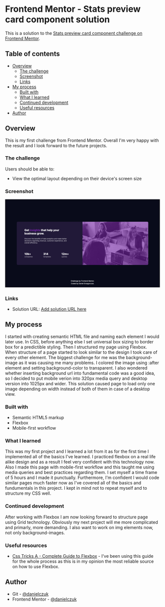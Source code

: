 # Frontend Mentor - Stats preview card component solution

This is a solution to the [Stats preview card component challenge on Frontend Mentor](https://www.frontendmentor.io/challenges/stats-preview-card-component-8JqbgoU62).

## Table of contents

- [Overview](#overview)
  - [The challenge](#the-challenge)
  - [Screenshot](#screenshot)
  - [Links](#links)
- [My process](#my-process)
  - [Built with](#built-with)
  - [What I learned](#what-i-learned)
  - [Continued development](#continued-development)
  - [Useful resources](#useful-resources)
- [Author](#author)

## Overview

This is my first challenge from Frontend Mentor.
Overall I'm very happy with the result and I look forward to the future projects.

### The challenge

Users should be able to:

- View the optimal layout depending on their device's screen size

### Screenshot

![](./screenshots/screenshot-desktop.png)

### Links

- Solution URL: [Add solution URL here](https://danielczuk.github.io/stat-preview-card-component/)

## My process

I started with creating semantic HTML file and naming each element I would later use.
In CSS, before anything else I set universal box sizing to border box for a predictible styling. Then I structured my page using Flexbox.
When structure of a page started to look similar to the design I took care of every other element. The biggest challenge for me was the background-image as it was causing me many problems. I colored the image using :after element and setting background-color to transparent.
I also wondered whether inserting background url into fundamental code was a good idea, so I decided to put mobile verion into 320px media query and desktop version into 1025px and wider. This solution caused page to load only one image depending on width instead of both of them in case of a desktop view.

### Built with

- Semantic HTML5 markup
- Flexbox
- Mobile-first workflow

### What I learned

This was my first project and I learned a lot from it as for the first time I implemented all of the basics I've learned.
I practiced flexbox on a real life alike design and as a result I feel very confident with this technology now.
Also I made this page with mobile-first workflow and this taught me using media queries and best practices regarding them.
I set myself a time frame of 5 hours and I made it punctually. Furthermore, I'm confident I would code similar pages much faster now as I've covered all of the basics and fundumentals in this project.
I kept in mind not to repeat myself and to structure my CSS well.

### Continued development

After working with Flexbox I am now looking forward to structure page using Grid technology. Obviously my next project will me more complicated and primarly, more demanding.
I also want to work on img elements now, not only background-images.

### Useful resources

- [Css Tricks A - Complete Guide to Flexbox](https://css-tricks.com/snippets/css/a-guide-to-flexbox/) - I've been using this guide for the whole process as this is in my opinion the most reliable source on how to use Flexbox.

## Author

- Git - [@danielczuk](https://github.com/danielczuk)
- Frontend Mentor - [@danielczuk](https://www.frontendmentor.io/profile/danielczuk)
